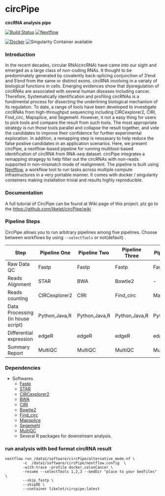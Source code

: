 # circPipe
**circRNA analysis pipe**

[![Build Status](https://travis-ci.org/likelet/cirpipe.svg?branch=master)](https://travis-ci.org/likelet/cirpipe)
[![Nextflow](https://img.shields.io/badge/nextflow-%E2%89%A50.32.0-brightgreen.svg)](https://www.nextflow.io/)

[![Docker](https://img.shields.io/docker/automated/likelet/cirpipe.svg)](https://hub.docker.com/r/likelet/cirpipe)
![Singularity Container available](
https://img.shields.io/badge/singularity-available-7E4C74.svg)

### Introduction
In the recent decades, circular RNA(circRNA) have came into our sight and emerged as a large class of non-coding RNAs. It thought to be predominately generated by covalently back-splicing conjunction of 3’end and 5’end from the same or distinct exons. circRNA involving in a variaty of biological functions in cells. Emerging evidences show that dysregulation of circRNAs are associated with several human diseases including cancer. Therefore, Systematically identification and profiling circRNAs is a fundimental process for  dissecting the underlining biological mechanism of its regulation. To date, a range of tools have been developed to investigate circRNAs from high-throughput sequencing including CIRCexplorer2, CIRI, Find_circ, Mapsplice, and Segemehl. However, it not a easy thing for users to pick tools and compare the result from such tools. The most appropriate strategy is run those tools parallel and collapse the result together, and vote the candidates to improve their confidence for further experimental exploration. In addition, a remapping step is nessasary to help reduce the false postive candidates in an application scenarios. Here, we present circPipe, a nextflow-based pipeline for running multitool-based identification of circRNA from RNA-seq dataset. circPipe integrates a remapping stragegy to help filter out the circRNAs with non-reads supported in non-mismatch mode of realignment. The pipeline is built using [Nextflow](https://www.nextflow.io), a workflow tool to run tasks across multiple compute infrastructures in a very portable manner. It comes with docker / singularity containers making installation trivial and results highly reproducible.


### Documentation   

A full tutorial of CircPipe can be found at Wiki page of this project. plz go to the https://github.com/likelet/circPipe/wiki


### Pipeline Steps

CircPipe allows you to run arbitrary pipelines among five pipelines.
Choose between workflows by using `--selectTools` or not(default) .

| Step                                         | Pipeline One     | Pipeline Two          | Pipeline Three        | Pipeline Four         | Pipeline Five         |
|----------------------------------------------|------------------|-----------------------|-----------------------|-----------------------|-----------------------|
| Raw Data QC                                  | Fastp            | Fastp                 | Fastp                 | Fastp                 | Fastp                 |
| Reads Alignment                              | STAR             | BWA                   | Bowtie2               | -                     | -                     |
| Reads counting                               | CIRCexplorer2    | CIRI                  | Find_circ             | Mapsplice             | Segemehl              |
| Data Processing (in house script)            | Python,Java,R    | Python,Java,R         | Python,Java,R         | Python,Java,R         | Python,Java,R         |
| Differential expression                      | edgeR            | edgeR                 | edgeR                 | edgeR                 | edgeR                 |
| Summary Report                               | MultiQC          | MultiQC               | MultiQC               | MultiQC               | MultiQC               |


### Dependencies
* Softwares
    * [Fastp](https://github.com/OpenGene/fastp)
    * [STAR](https://github.com/alexdobin/STAR)
    * [CIRCexplorer2](https://github.com/YangLab/CIRCexplorer2)
    * [BWA](https://github.com/lh3/bwa)
    * [CIRI](http://sourceforge.net/projects/ciri)
    * [Bowtie2](https://github.com/BenLangmead/bowtie2)
    * [Find_circ](https://github.com/marvin-jens/find_circ)
    * [Mapsplice](http://www.netlab.uky.edu/p/bioinfo/MapSplice2)
    * [Segemehl](http://www.bioinf.uni-leipzig.de/Software/segemehl/)
    * [MultiQC](https://github.com/ewels/MultiQC)
    * Several R packages for downstream analysis.

### run analysis with bed format circRNA result 

```shell
nextflow run /data1/software/circPipe/alternative_mode.nf \
		-c  /data1/software/circPipe/nextflow.config  \
		-with-trace -profile docker,colonCancer \
		-resume --selectTools 1,2,3 --bedDir "place to your bedfiles" \
		--skip_fastp \
		--skipDE \
		--container likelet/circpipe:latest
```
